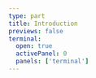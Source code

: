 ```yaml
---
type: part
title: Introduction
previews: false
terminal:
  open: true
  activePanel: 0
  panels: ['terminal']
---
```


